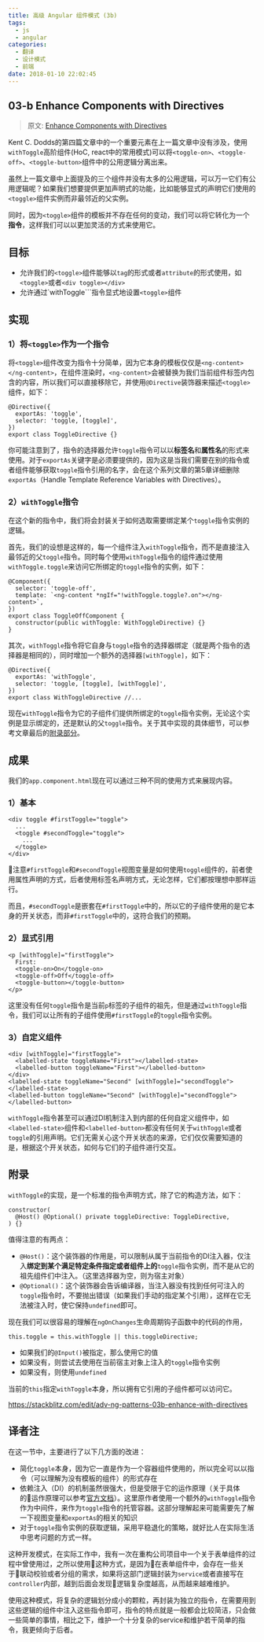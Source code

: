 ```yaml
---
title: 高级 Angular 组件模式 (3b)
tags:
  - js
  - angular
categories: 
  - 翻译
  - 设计模式
  - 前端
date: 2018-01-10 22:02:45
---
```



## 03-b Enhance Components with Directives

> 原文: [Enhance Components with Directives](https://blog.angularindepth.com/enhance-components-with-directives-58f16c4ca1f)

Kent C. Dodds的第四篇文章中的一个重要元素在上一篇文章中没有涉及，使用``withToggle``高阶组件(HoC, react中的常用模式)可以将``<toggle-on>``、``<toggle-off>``、``<toggle-button>``组件中的公用逻辑分离出来。

虽然上一篇文章中上面提及的三个组件并没有太多的公用逻辑，可以万一它们有公用逻辑呢？如果我们想要提供更加声明式的功能，比如能够显式的声明它们使用的``<toggle>``组件实例而非最邻近的父实例。

同时，因为``<toggle>``组件的模板并不存在任何的变动，我们可以将它转化为一个**指令**，这样我们可以以更加灵活的方式来使用它。

## 目标
* 允许我们的``<toggle>``组件能够以``tag``的形式或者``attribute``的形式使用，如``<toggle>``或者``<div toggle></div>``
* 允许通过`withToggle```指令显式地设置``<toggle>``组件

## 实现
### 1）将``<toggle>``作为一个指令
将``<toggle>``组件改变为指令十分简单，因为它本身的模板仅仅是``<ng-content></ng-content>``，在组件渲染时，``<ng-content>``会被替换为我们当前组件标签内包含的内容，所以我们可以直接移除它，并使用``@Directive``装饰器来描述``<toggle>``组件，如下：
```
@Directive({
  exportAs: 'toggle',
  selector: 'toggle, [toggle]',
})
export class ToggleDirective {}
```
你可能注意到了，指令的选择器允许``toggle``指令可以以**标签名**和**属性名**的形式来使用。对于``exportAs``关键字是必须要提供的，因为这是当我们需要在别的指令或者组件能够获取``toggle``指令引用的名字，会在这个系列文章的第5章详细删除``exportAs``（Handle Template Reference Variables with Directives）。

### 2）``withToggle``指令
在这个新的指令中，我们将会封装关于如何选取需要绑定某个``toggle``指令实例的逻辑。

首先，我们的设想是这样的，每一个组件注入``withToggle``指令，而不是直接注入最邻近的父``toggle``指令。同时每个使用``withToggle``指令的组件通过使用``withToggle.toggle``来访问它所绑定的``toggle``指令的实例，如下：
```
@Component({
  selector: 'toggle-off',
  template: `<ng-content *ngIf="!withToggle.toggle?.on"></ng-content>`,
})
export class ToggleOffComponent {
  constructor(public withToggle: WithToggleDirective) {}
}
```

其次，``withToggle``指令将它自身与``toggle``指令的选择器绑定（就是两个指令的选择器是相同的），同时增加一个额外的选择器``[withToggle]``，如下：
```
@Directive({
  exportAs: 'withToggle',
  selector: 'toggle, [toggle], [withToggle]',
})
export class WithToggleDirective //...
```

现在``withToggle``指令为它的子组件们提供所绑定的``toggle``指令实例，无论这个实例是显示绑定的，还是默认的父``toggle``指令。关于其中实现的具体细节，可以参考文章最后的[附录部分](#附录)。

## 成果
我们的``app.component.html``现在可以通过三种不同的使用方式来展现内容。

### 1）基本
```
<div toggle #firstToggle="toggle">
  ...
  <toggle #secondToggle="toggle">
    ...
  </toggle>
</div>
```
注意``#firstToggle``和``#secondToggle``视图变量是如何使用``toggle``组件的，前者使用属性声明的方式，后者使用标签名声明方式，无论怎样，它们都按理想中那样运行。

而且，``#secondToggle``是嵌套在``#firstToggle``中的，所以它的子组件使用的是它本身的开关状态，而非``#firstToggle``中的，这符合我们的预期。

### 2）显式引用
```
<p [withToggle]="firstToggle">
  First:
  <toggle-on>On</toggle-on>
  <toggle-off>Off</toggle-off>
  <toggle-button></toggle-button>
</p>
```
这里没有任何``toggle``指令是当前``p``标签的子组件的祖先，但是通过``withToggle``指令，我们可以让所有的子组件使用``#firstToggle``的``toggle``指令实例。

### 3）自定义组件
```
<div [withToggle]="firstToggle">
  <labelled-state toggleName="First"></labelled-state>
  <labelled-button toggleName="First"></labelled-button>
</div>
<labelled-state toggleName="Second" [withToggle]="secondToggle"> </labelled-state>
<labelled-button toggleName="Second" [withToggle]="secondToggle"> </labelled-button>
```
``withToggle``指令甚至可以通过DI机制注入到内部的任何自定义组件中，如``<labelled-state>``组件和``<labelled-button>``都没有任何关于``withToggle``或者``toggle``的引用声明。它们无需关心这个开关状态的来源，它们仅仅需要知道的是，根据这个开关状态，如何与它们的子组件进行交互。

## 附录
``withToggle``的实现，是一个标准的指令声明方式，除了它的构造方法，如下：
```
constructor(
  @Host() @Optional() private toggleDirective: ToggleDirective,
) {}
```
值得注意的有两点：
* ``@Host()``：这个装饰器的作用是，可以限制从属于当前指令的DI注入器，仅注入**绑定到某个满足特定条件指定或者组件上的**``toggle``指令实例，而不是从它的祖先组件们中注入。（这里选择器为空，则为宿主对象）
* ``@Optional()``：这个装饰器会告诉编译器，当注入器没有找到任何可注入的``toggle``指令时，不要抛出错误（如果我们手动的指定某个引用），这样在它无法被注入时，使它保持``undefined``即可。

现在我们可以很容易的理解在``ngOnChanges``生命周期钩子函数中的代码的作用，
```
this.toggle = this.withToggle || this.toggleDirective;
```

* 如果我们的``@Input()``被指定，那么使用它的值
* 如果没有，则尝试去使用在当前宿主对象上注入的``toggle``指令实例
* 如果没有，则使用``undefined``

当前的``this``指定``withToggle``本身，所以拥有它引用的子组件都可以访问它。

https://stackblitz.com/edit/adv-ng-patterns-03b-enhance-with-directives

## 译者注
在这一节中，主要进行了以下几方面的改进：
* 简化``toggle``本身，因为它一直是作为一个容器组件使用的，所以完全可以以指令（可以理解为没有模板的组件）的形式存在
* 依赖注入（DI）的机制虽然很强大，但是受限于它的运作原理（关于具体的运作原理可以参考[官方文档](https://angular.cn/guide/dependency-injection)）。这里原作者使用一个额外的``withToggle``指令作为中间件，来作为``toggle``指令的托管容器。这部分理解起来可能需要先了解一下视图变量和``exportAs``的相关的知识
* 对于``toggle``指令实例的获取逻辑，采用平稳退化的策略，就好比人在实际生活中思考问题的方式一样。

这种开发模式，在实际工作中，我有一次在重构公司项目中一个关于表单组件的过程中曾使用过，之所以使用这种方式，是因为在表单组件中，会存在一些关于联动校验或者分组的需求，如果将这部门逻辑封装为``service``或者直接写在``controller``内部，越到后面会发现逻辑复杂度越高，从而越来越难维护。

使用这种模式，将复杂的逻辑划分成小的颗粒，再封装为独立的指令，在需要用到这些逻辑的组件中注入这些指令即可，指令的特点就是一般都会比较简洁，只会做一些简单的事情，相比之下，维护一个十分复杂的service和维护若干简单的指令，我更倾向于后者。
